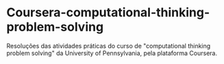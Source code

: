# Coursera-computational-thinking-problem-solving
Resoluções das atividades práticas do curso de "computational thinking problem solving" da University of Pennsylvania, pela plataforma Coursera.
